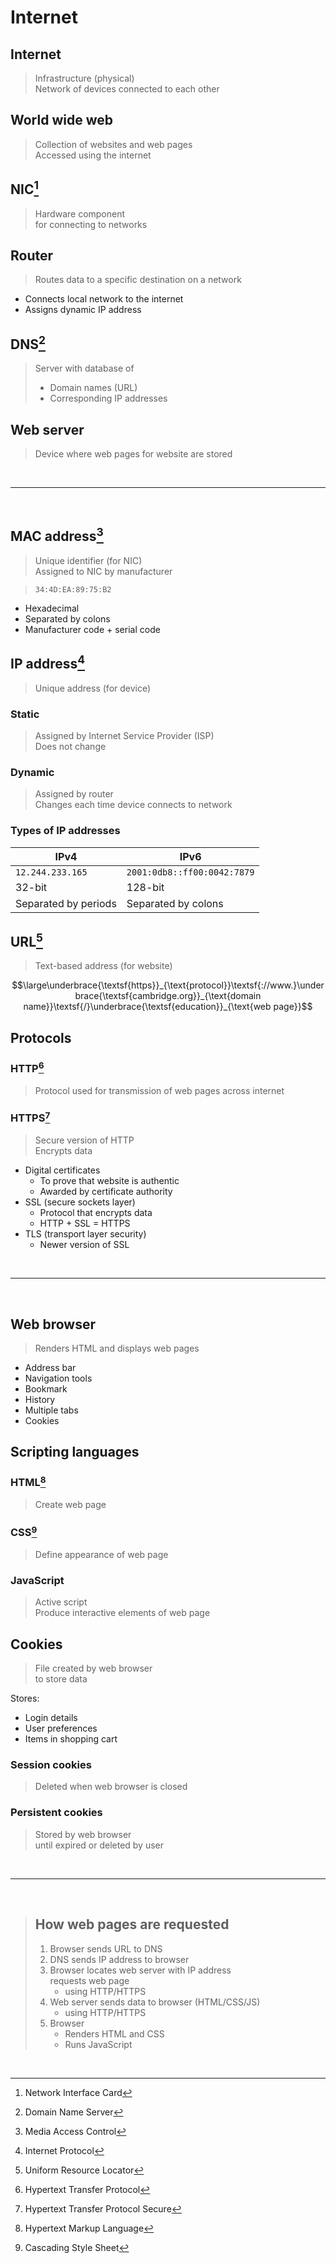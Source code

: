 # Internet

## Internet

> Infrastructure (physical) \
> Network of devices connected to each other

## World wide web

> Collection of websites and web pages \
> Accessed using the internet

## NIC[^NIC]

> Hardware component \
> for connecting to networks

## Router

> Routes data to a specific destination on a network

- Connects local network to the internet
- Assigns dynamic IP address

## DNS[^DNS]

> <p></p>
> Server with database of
>
> - Domain names (URL)
> - Corresponding IP addresses

## Web server

> Device where web pages for website are stored

<br>

---

<br>

## MAC address[^MAC]

> Unique identifier (for NIC) \
> Assigned to NIC by manufacturer

> `34:4D:EA:89:75:B2`

- Hexadecimal
- Separated by colons
- Manufacturer code + serial code

## IP address[^IP]

> Unique address (for device)

### Static

> Assigned by Internet Service Provider (ISP) \
> Does not change

### Dynamic

> Assigned by router \
> Changes each time device connects to network

### Types of IP addresses

| IPv4                 | IPv6                        |
| -------------------- | --------------------------- |
| `12.244.233.165`     | `2001:0db8::ff00:0042:7879` |
| 32-bit               | 128-bit                     |
| Separated by periods | Separated by colons         |

## URL[^URL]

> Text-based address (for website)

$$\large\underbrace{\textsf{https}}_{\text{protocol}}\textsf{://www.}\underbrace{\textsf{cambridge.org}}_{\text{domain name}}\textsf{/}\underbrace{\textsf{education}}_{\text{web page}}$$

## Protocols

### HTTP[^HTTP]

> Protocol used for transmission of web pages across internet

### HTTPS[^HTTPS]

> Secure version of HTTP \
> Encrypts data

- Digital certificates
    - To prove that website is authentic
    - Awarded by certificate authority
- SSL (secure sockets layer)
    - Protocol that encrypts data
    - HTTP + SSL = HTTPS
- TLS (transport layer security)
    - Newer version of SSL

<br>

---

<br>

## Web browser

> Renders HTML and displays web pages

- Address bar
- Navigation tools
- Bookmark
- History
- Multiple tabs
- Cookies

## Scripting languages

### HTML[^HTML]

> Create web page

### CSS[^CSS]

> Define appearance of web page

### JavaScript

> Active script \
> Produce interactive elements of web page

## Cookies

> File created by web browser \
> to store data

<p></p>
Stores:

- Login details
- User preferences
- Items in shopping cart

### Session cookies

> Deleted when web browser is closed

### Persistent cookies

> Stored by web browser \
> until expired or deleted by user

<br>

---

<br>

> ## How web pages are requested
>
> 1. Browser sends URL to DNS
> 2. DNS sends IP address to browser
> 3. Browser locates web server with IP address \
>    requests web page
>    - using HTTP/HTTPS
> 4. Web server sends data to browser (HTML/CSS/JS)
>    - using HTTP/HTTPS
> 5. Browser
>    - Renders HTML and CSS
>    - Runs JavaScript

<br>

[^NIC]: Network Interface Card
[^DNS]: Domain Name Server
[^MAC]: Media Access Control
[^IP]: Internet Protocol
[^URL]: Uniform Resource Locator
[^HTTP]: Hypertext Transfer Protocol
[^HTTPS]: Hypertext Transfer Protocol Secure
[^HTML]: Hypertext Markup Language
[^CSS]: Cascading Style Sheet

